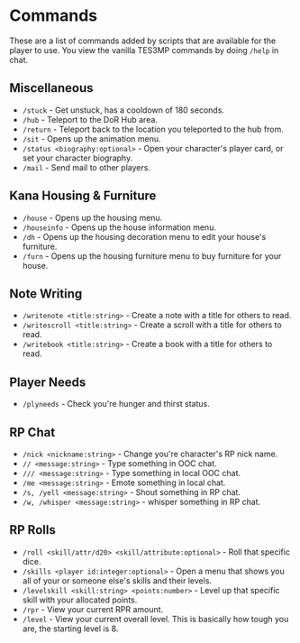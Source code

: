 # Commands
These are a list of commands added by scripts that are available for the player to use. You view the vanilla TES3MP commands by doing ``/help`` in chat.

## Miscellaneous
* ``/stuck`` - Get unstuck, has a cooldown of 180 seconds.
* ``/hub`` - Teleport to the DoR Hub area.
* ``/return`` - Teleport back to the location you teleported to the hub from.
* ``/sit`` - Opens up the animation menu.
* ``/status <biography:optional>`` - Open your character's player card, or set your character biography.
* ``/mail`` - Send mail to other players.

## Kana Housing & Furniture
* ``/house`` - Opens up the housing menu.
* ``/houseinfo`` - Opens up the house information menu.
* ``/dh`` - Opens up the housing decoration menu to edit your house's furniture.
* ``/furn`` - Opens up the housing furniture menu to buy furniture for your house.

## Note Writing
* ``/writenote <title:string>`` - Create a note with a title for others to read.
* ``/writescroll <title:string>`` - Create a scroll with a title for others to read.
* ``/writebook <title:string>`` - Create a book with a title for others to read.

## Player Needs
* ``/plyneeds`` - Check you're hunger and thirst status.

## RP Chat
* ``/nick <nickname:string>`` - Change you're character's RP nick name.
* ``// <message:string>`` - Type something in OOC chat.
* ``/// <message:string>`` - Type something in local OOC chat.
* ``/me <message:string>`` - Emote something in local chat.
* ``/s, /yell <message:string>`` - Shout something in RP chat.
* ``/w, /whisper <message:string>`` - whisper something in RP chat.

## RP Rolls
* ``/roll <skill/attr/d20> <skill/attribute:optional>`` - Roll that specific dice.
* ``/skills <player id:integer:optional>`` - Open a menu that shows you all of your or someone else's skills and their levels.
* ``/levelskill <skill:string> <points:number>`` - Level up that specific skill with your allocated points.
* ``/rpr`` - View your current RPR amount.
* ``/level`` - View your current overall level. This is basically how tough you are, the starting level is 8.

